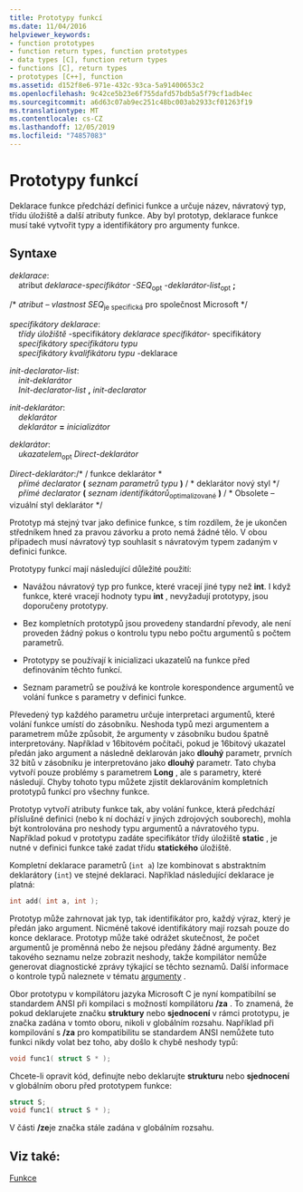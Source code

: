 ```yaml
---
title: Prototypy funkcí
ms.date: 11/04/2016
helpviewer_keywords:
- function prototypes
- function return types, function prototypes
- data types [C], function return types
- functions [C], return types
- prototypes [C++], function
ms.assetid: d152f8e6-971e-432c-93ca-5a91400653c2
ms.openlocfilehash: 9c42ce5b23e6f755dafd57bdb5a5f79cf1adb4ec
ms.sourcegitcommit: a6d63c07ab9ec251c48bc003ab2933cf01263f19
ms.translationtype: MT
ms.contentlocale: cs-CZ
ms.lasthandoff: 12/05/2019
ms.locfileid: "74857083"
---
```

# <a name="function-prototypes"></a>Prototypy funkcí

Deklarace funkce předchází definici funkce a určuje název, návratový typ, třídu úložiště a další atributy funkce. Aby byl prototyp, deklarace funkce musí také vytvořit typy a identifikátory pro argumenty funkce.

## <a name="syntax"></a>Syntaxe

*deklarace*:<br/>
&nbsp;&nbsp;&nbsp;&nbsp;atribut *deklarace-specifikátor* *-SEQ*<sub>opt</sub> *-deklarátor-list*<sub>opt</sub> **;**

/\* *atribut – vlastnost SEQ*<sub>je specifická</sub> pro společnost Microsoft \*/

*specifikátory deklarace*:<br/>
&nbsp;&nbsp;&nbsp;&nbsp;*třídy úložiště* -specifikátory *deklarace specifikátor-* <sub></sub> specifikátory <br/>
&nbsp;&nbsp;&nbsp;&nbsp;*specifikátory*<sub></sub> *specifikátoru typu* <br/>
&nbsp;&nbsp;&nbsp;&nbsp;*specifikátory*<sub></sub> *kvalifikátoru typu* -deklarace

*init-declarator-list*:<br/>
&nbsp;&nbsp;&nbsp;&nbsp;*init-deklarátor*<br/>
&nbsp;&nbsp;&nbsp;&nbsp;*Init-declarator-list* **,** *init-declarator*

*init-deklarátor*:<br/>
&nbsp;&nbsp;&nbsp;&nbsp;*deklarátor*<br/>
&nbsp;&nbsp;&nbsp;&nbsp;*deklarátor* **=** *inicializátor*

*deklarátor*:<br/>
&nbsp;&nbsp;&nbsp;&nbsp;*ukazatelem*<sub>opt</sub> *Direct-deklarátor*

*Direct-deklarátor*:/\* / funkce deklarátor \*<br/>
&nbsp;&nbsp;&nbsp;&nbsp;*přímé declarator* **(** *seznam parametrů typu* **)**   / \* deklarátor nový styl \*/<br/>
&nbsp;&nbsp;&nbsp;&nbsp;*přímé declarator* **(** *seznam identifikátorů*<sub>optimalizované</sub> **)**  / \* Obsolete – vizuální styl deklarátor \*/

Prototyp má stejný tvar jako definice funkce, s tím rozdílem, že je ukončen středníkem hned za pravou závorku a proto nemá žádné tělo. V obou případech musí návratový typ souhlasit s návratovým typem zadaným v definici funkce.

Prototypy funkcí mají následující důležité použití:

- Navážou návratový typ pro funkce, které vracejí jiné typy než **int**. I když funkce, které vracejí hodnoty typu **int** , nevyžadují prototypy, jsou doporučeny prototypy.

- Bez kompletních prototypů jsou provedeny standardní převody, ale není proveden žádný pokus o kontrolu typu nebo počtu argumentů s počtem parametrů.

- Prototypy se používají k inicializaci ukazatelů na funkce před definováním těchto funkcí.

- Seznam parametrů se používá ke kontrole korespondence argumentů ve volání funkce s parametry v definici funkce.

Převedený typ každého parametru určuje interpretaci argumentů, které volání funkce umístí do zásobníku. Neshoda typů mezi argumentem a parametrem může způsobit, že argumenty v zásobníku budou špatně interpretovány. Například v 16bitovém počítači, pokud je 16bitový ukazatel předán jako argument a následně deklarován jako **dlouhý** parametr, prvních 32 bitů v zásobníku je interpretováno jako **dlouhý** parametr. Tato chyba vytvoří pouze problémy s parametrem **Long** , ale s parametry, které následují. Chyby tohoto typu můžete zjistit deklarováním kompletních prototypů funkcí pro všechny funkce.

Prototyp vytvoří atributy funkce tak, aby volání funkce, která předchází příslušné definici (nebo k ní dochází v jiných zdrojových souborech), mohla být kontrolována pro neshody typu argumentů a návratového typu. Například pokud v prototypu zadáte specifikátor třídy úložiště **static** , je nutné v definici funkce také zadat třídu **statického** úložiště.

Kompletní deklarace parametrů (`int a`) lze kombinovat s abstraktním deklarátory (`int`) ve stejné deklaraci. Například následující deklarace je platná:

```C
int add( int a, int );
```

Prototyp může zahrnovat jak typ, tak identifikátor pro, každý výraz, který je předán jako argument. Nicméně takové identifikátory mají rozsah pouze do konce deklarace. Prototyp může také odrážet skutečnost, že počet argumentů je proměnná nebo že nejsou předány žádné argumenty. Bez takového seznamu nelze zobrazit neshody, takže kompilátor nemůže generovat diagnostické zprávy týkající se těchto seznamů. Další informace o kontrole typů naleznete v tématu [argumenty](../c-language/arguments.md) .

Obor prototypu v kompilátoru jazyka Microsoft C je nyní kompatibilní se standardem ANSI při kompilaci s možností kompilátoru **/za** . To znamená, že pokud deklarujete značku **struktury** nebo **sjednocení** v rámci prototypu, je značka zadána v tomto oboru, nikoli v globálním rozsahu. Například při kompilování s **/za** pro kompatibilitu se standardem ANSI nemůžete tuto funkci nikdy volat bez toho, aby došlo k chybě neshody typů:

```C
void func1( struct S * );
```

Chcete-li opravit kód, definujte nebo deklarujte **strukturu** nebo **sjednocení** v globálním oboru před prototypem funkce:

```C
struct S;
void func1( struct S * );
```

V části **/ze**je značka stále zadána v globálním rozsahu.

## <a name="see-also"></a>Viz také:

[Funkce](../c-language/functions-c.md)
